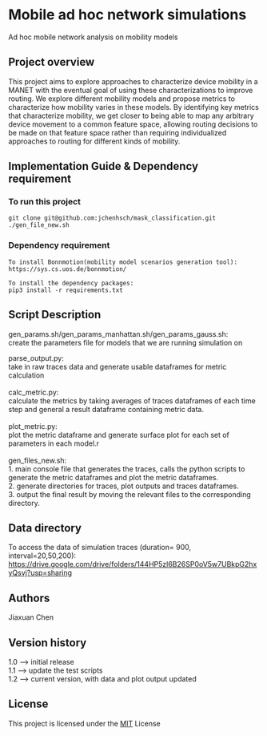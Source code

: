 # Mobile ad hoc network simulations
Ad hoc mobile network analysis on mobility models 

## Project overview
This project aims to explore approaches to characterize device mobility in a MANET with the eventual goal of using these characterizations to improve routing. We explore different mobility models and propose metrics to characterize how mobility varies in these models. By identifying key metrics that characterize mobility, we get closer to being able to map any arbitrary device movement to a common feature space, allowing routing decisions to be made on that feature space rather than requiring individualized approaches to routing for different kinds of mobility.


## Implementation Guide & Dependency requirement

  ### To run this project
    git clone git@github.com:jchenhsch/mask_classification.git 
    ./gen_file_new.sh

  ### Dependency requirement
  
    To install Bonnmotion(mobility model scenarios generation tool): 
    https://sys.cs.uos.de/bonnmotion/
    
    To install the dependency packages:
    pip3 install -r requirements.txt 
    
## Script Description
gen_params.sh/gen_params_manhattan.sh/gen_params_gauss.sh: <br/>
create the parameters file for models that we are running simulation on

parse_output.py: <br/> 
    take in raw traces data and generate usable dataframes for metric calculation<br/> 
 <br/> 
calc_metric.py: <br/> 
      calculate the metrics by taking averages of traces dataframes of each time step and general a result dataframe containing metric data.<br/> 
<br/> 
  plot_metric.py: <br/> 
    plot the metric dataframe and generate surface plot for each set of parameters in each model.r<br/> 
<br/> 
  gen_files_new.sh:<br/> 
    1. main console file that generates the traces, calls the python scripts to generate the metric dataframes and plot the metric dataframes.<br/> 
    2. generate directories for traces, plot outputs and traces dataframes. <br/> 
    3. output the final result by moving the relevant files to the corresponding directory. <br/> 
  
## Data directory

To access the data of simulation traces (duration= 900, interval=20,50,200):
  https://drive.google.com/drive/folders/144HP5zl6B26SP0oV5w7UBkpG2hxyQsvj?usp=sharing
    
## Authors
Jiaxuan Chen

## Version history
1.0 --> initial release<br/> 
1.1 --> update the test scripts<br/> 
1.2 --> current version, with data and plot output updated<br/> 

## License

This project is licensed under the [MIT](https://choosealicense.com/licenses/mit/) License
